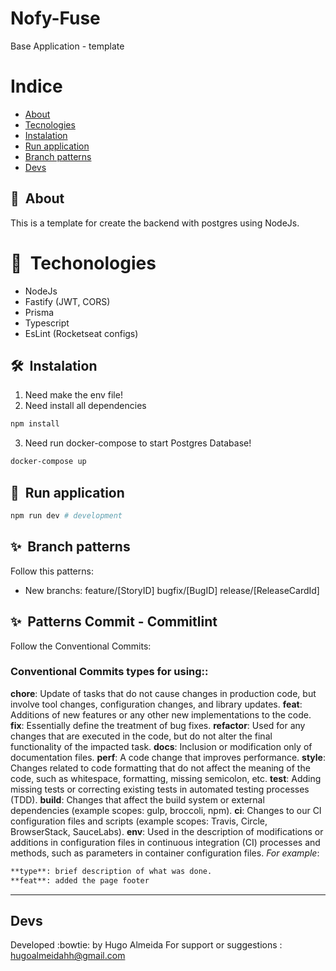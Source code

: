 # **Nofy-Fuse**

Base Application - template
<!-- <h1 align="center">
    <img src="https://ik.imagekit.io/kudysak8uv/logo2_wkzFleEF6.png">
</h1>

<h1>
    <img src="public/apresentacao.gif">
</h1> -->
<!-- 
<h3 align="center">
    <a href="">Acessar a demonstração</a>
<h3 > -->

# Indice

- [About](#-about)
- [Tecnologies](#-tecnologies)
- [Instalation](#-instalation)
- [Run application](#-run-application)
- [Branch patterns ](#-branch-patterns)
- [Devs ](#-devs)


## 🔖&nbsp; About
This is a template for create the backend with postgres using NodeJs.


# 🚀&nbsp; Techonologies
- NodeJs
- Fastify (JWT, CORS)
- Prisma
- Typescript
- EsLint (Rocketseat configs)

## 🛠️&nbsp; Instalation

1. Need make the env file!
2. Need install all dependencies

```bash
npm install
```
3. Need run docker-compose to start Postgres Database!

```bash
docker-compose up
```

## 🏃&nbsp; Run application

```bash
npm run dev # development
```

<!-- ## ✅ Testes Unitários

```bash
npm run test:dev # watch mode
npm run test #ci
``` -->

## ✨&nbsp; Branch patterns 
Follow this patterns:
- New branchs:  feature/[StoryID]
                bugfix/[BugID]
                release/[ReleaseCardId]


## ✨&nbsp; Patterns Commit - Commitlint
Follow the Conventional Commits: 

### Conventional Commits types for using:: 
**chore**: Update of tasks that do not cause changes in production code, but involve tool changes, configuration changes, and library updates.
**feat**: Additions of new features or any other new implementations to the code.
**fix**: Essentially define the treatment of bug fixes.
**refactor**: Used for any changes that are executed in the code, but do not alter the final functionality of the impacted task.
**docs**: Inclusion or modification only of documentation files.
**perf**: A code change that improves performance.
**style**: Changes related to code formatting that do not affect the meaning of the code, such as whitespace, formatting, missing semicolon, etc.
**test**: Adding missing tests or correcting existing tests in automated testing processes (TDD).
**build**: Changes that affect the build system or external dependencies (example scopes: gulp, broccoli, npm).
**ci**: Changes to our CI configuration files and scripts (example scopes: Travis, Circle, BrowserStack, SauceLabs).
**env**: Used in the description of modifications or additions in configuration files in continuous integration (CI) processes and methods, such as parameters in container configuration files. _For example_:
 ```bash
 **type**: brief description of what was done.
 **feat**: added the page footer
```

---
## Devs
Developed :bowtie: by Hugo Almeida
For support or suggestions : hugoalmeidahh@gmail.com